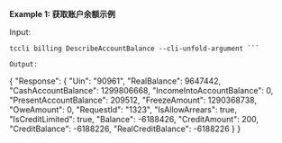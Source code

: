 **Example 1: 获取账户余额示例**



Input: 

```
tccli billing DescribeAccountBalance --cli-unfold-argument ```

Output: 
```
{
    "Response": {
        "Uin": "90961",
        "RealBalance": 9647442,
        "CashAccountBalance": 1299806668,
        "IncomeIntoAccountBalance": 0,
        "PresentAccountBalance": 209512,
        "FreezeAmount": 1290368738,
        "OweAmount": 0,
        "RequestId": "1323",
        "IsAllowArrears": true,
        "IsCreditLimited": true,
        "Balance": -6188426,
        "CreditAmount": 200,
        "CreditBalance": -6188226,
        "RealCreditBalance": -6188226
    }
}
```

